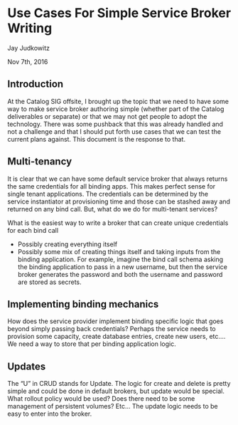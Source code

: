 # Use Cases For Simple Service Broker Writing
Jay Judkowitz

Nov 7th, 2016

## Introduction
At the Catalog SIG offsite, I brought up the topic that we need to have some way to make service broker authoring simple
(whether part of the Catalog deliverables or separate) or that we may not get people to adopt the technology.  There was some 
pushback that this was already handled and not a challenge and that I should put forth use cases that we can test the current 
plans against.  This document is the response to that.

## Multi-tenancy
It is clear that we can have some default service broker that always returns the same credentials for all binding apps.  This 
makes perfect sense for single tenant applications.  The credentials can be determined by the service instantiator at 
provisioning time and those can be stashed away and returned on any bind call.  But, what do we do for multi-tenant services?  

What is the easiest way to write a broker that can create unique credentials for each bind call
* Possibly creating everything itself
* Possibly some mix of creating things itself and taking inputs from the binding application.  For example, imagine the bind 
call schema asking the binding application to pass in a new username, but then the service broker generates the password and 
both the username and password are stored as secrets.

## Implementing binding mechanics
How does the service provider implement binding specific logic that goes beyond simply passing back credentials?  Perhaps the 
service needs to provision some capacity, create database entries, create new users, etc….   We need a way to store that per 
binding application logic.

## Updates
The “U” in CRUD stands for Update.  The logic for create and delete is pretty simple and could be done in default brokers, but 
update would be special.  What rollout policy would be used?  Does there need to be some management of persistent volumes? 
Etc… The update logic needs to be easy to enter into the broker.
